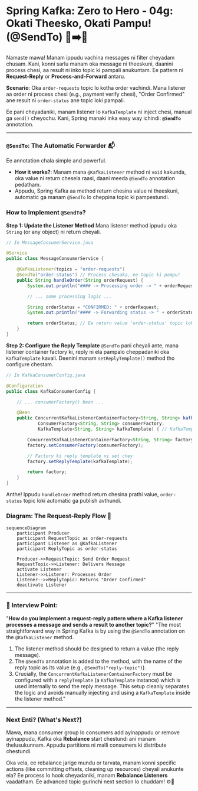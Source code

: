 # Spring Kafka: Zero to Hero - 04g: Okati Theesko, Okati Pampu! (@SendTo) 🚀➡️💌

Namaste mawa! Manam ippudu vachina messages ni filter cheyadam chusam. Kani, konni sarlu manam oka message ni theeskuni, daanini process chesi, aa result ni inko topic ki pampali anukuntam. Ee pattern ni **Request-Reply** or **Process-and-Forward** antaru.

**Scenario**: Oka `order-requests` topic lo kotha order vachindi. Mana listener aa order ni process chesi (e.g., payment verify chesi), "Order Confirmed" ane result ni `order-status` ane topic loki pampali.

Ee pani cheyadaniki, manam listener lo `KafkaTemplate` ni inject chesi, manual ga `send()` cheyochu. Kani, Spring manaki inka easy way ichindi: **`@SendTo`** annotation.

---

### `@SendTo`: The Automatic Forwarder 📬

Ee annotation chala simple and powerful.
*   **How it works?**: Manam mana `@KafkaListener` method ni `void` kakunda, oka value ni return chesela raasi, daani meeda `@SendTo` annotation pedatham.
*   Appudu, Spring Kafka aa method return chesina value ni theeskuni, automatic ga manam `@SendTo` lo cheppina topic ki pampestundi.

### How to Implement `@SendTo`?

**Step 1: Update the Listener Method**
Mana listener method ippudu oka `String` (or any object) ni return cheyali.

```java
// In MessageConsumerService.java

@Service
public class MessageConsumerService {

    @KafkaListener(topics = "order-requests")
    @SendTo("order-status") // Process chesaka, ee topic ki pampu!
    public String handleOrder(String orderRequest) {
        System.out.println("#### -> Processing order -> " + orderRequest);

        // ... some processing logic ...

        String orderStatus = "CONFIRMED: " + orderRequest;
        System.out.println("#### -> Forwarding status -> " + orderStatus);

        return orderStatus; // Ee return value 'order-status' topic loki velthundi
    }
}
```

**Step 2: Configure the Reply Template**
`@SendTo` pani cheyali ante, mana listener container factory ki, reply ni ela pampalo cheppadaniki oka `KafkaTemplate` kavali. Deenini manam `setReplyTemplate()` method tho configure chestam.

```java
// In KafkaConsumerConfig.java

@Configuration
public class KafkaConsumerConfig {

    // ... consumerFactory() bean ...

    @Bean
    public ConcurrentKafkaListenerContainerFactory<String, String> kafkaListenerContainerFactory(
            ConsumerFactory<String, String> consumerFactory,
            KafkaTemplate<String, String> kafkaTemplate) { // KafkaTemplate ni inject chesko

        ConcurrentKafkaListenerContainerFactory<String, String> factory = new ConcurrentKafkaListenerContainerFactory<>();
        factory.setConsumerFactory(consumerFactory);

        // Factory ki reply template ni set chey
        factory.setReplyTemplate(kafkaTemplate);

        return factory;
    }
}
```
Anthe! Ippudu `handleOrder` method return chesina prathi value, `order-status` topic loki automatic ga publish avthundi.

### Diagram: The Request-Reply Flow 🔁

```mermaid
sequenceDiagram
    participant Producer
    participant RequestTopic as order-requests
    participant Listener as @KafkaListener
    participant ReplyTopic as order-status

    Producer->>RequestTopic: Send Order Request
    RequestTopic->>Listener: Delivers Message
    activate Listener
    Listener->>Listener: Processes Order
    Listener-->>ReplyTopic: Returns "Order Confirmed"
    deactivate Listener
```

---

### 📝 Interview Point:

"**How do you implement a request-reply pattern where a Kafka listener processes a message and sends a result to another topic?**"
"The most straightforward way in Spring Kafka is by using the `@SendTo` annotation on the `@KafkaListener` method.
1.  The listener method should be designed to return a value (the reply message).
2.  The `@SendTo` annotation is added to the method, with the name of the reply topic as its value (e.g., `@SendTo("reply-topic")`).
3.  Crucially, the `ConcurrentKafkaListenerContainerFactory` must be configured with a `replyTemplate` (a `KafkaTemplate` instance) which is used internally to send the reply message.
This setup cleanly separates the logic and avoids manually injecting and using a `KafkaTemplate` inside the listener method."

---

### Next Enti? (What's Next?)

Mawa, mana consumer group lo consumers add ayinappudu or remove ayinappudu, Kafka oka **Rebalance** start chestundi ani manam thelusukunnam. Appudu partitions ni malli consumers ki distribute chestundi.

Oka vela, ee rebalance jarige mundu or tarvata, manam konni specific actions (like committing offsets, cleaning up resources) cheyali anukunte ela? Ee process lo hook cheyadaniki, manam **Rebalance Listeners** vaadatham. Ee advanced topic gurinchi next section lo chuddam! ⚙️🔧